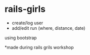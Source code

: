 # rails-girls

- create/log user
- add/edit run (where, distance, date)

using bootstrap 

*made during rails grils workshop

